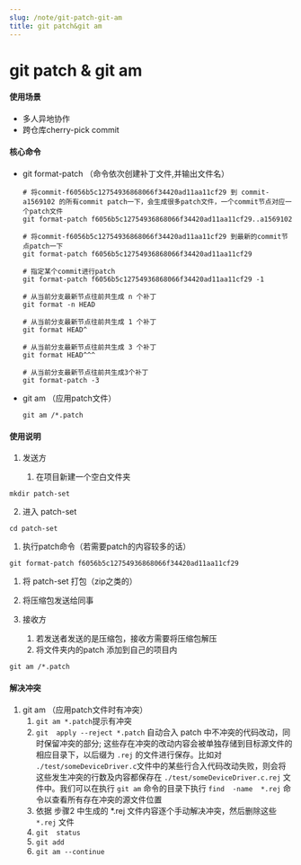 ```yaml
---
slug: /note/git-patch-git-am
title: git patch&git am
---
```

# git patch & git am

#### 使用场景

- 多人异地协作
- 跨仓库cherry-pick commit

#### 核心命令

- git format-patch （命令依次创建补丁文件,并输出文件名）

  ```
  # 将commit-f6056b5c12754936868066f34420ad11aa11cf29 到 commit-a1569102 的所有commit patch一下，会生成很多patch文件，一个commit节点对应一个patch文件
  git format-patch f6056b5c12754936868066f34420ad11aa11cf29..a1569102

  # 将commit-f6056b5c12754936868066f34420ad11aa11cf29 到最新的commit节点patch一下
  git format-patch f6056b5c12754936868066f34420ad11aa11cf29

  # 指定某个commit进行patch
  git format-patch f6056b5c12754936868066f34420ad11aa11cf29 -1 

  # 从当前分支最新节点往前共生成 n 个补丁
  git format -n HEAD

  # 从当前分支最新节点往前共生成 1 个补丁
  git format HEAD^

  # 从当前分支最新节点往前共生成 3 个补丁
  git format HEAD^^^

  # 从当前分支最新节点往前共生成3个补丁
  git format-patch -3
  ```
  

- git am （应用patch文件）

  ```
  git am /*.patch
  ```
  

#### 使用说明

1. 发送方


   1. 在项目新建一个空白文件夹

```
mkdir patch-set
```

   2. 进入 patch-set

   
```
cd patch-set
```
   1. 执行patch命令（若需要patch的内容较多的话）

   
```
git format-patch f6056b5c12754936868066f34420ad11aa11cf29
```
   1. 将 patch-set 打包（zip之类的）
   2. 将压缩包发送给同事


2. 接收方

   1. 若发送者发送的是压缩包，接收方需要将压缩包解压
   2. 将文件夹内的patch 添加到自己的项目内

   
```
git am /*.patch
```

#### 解决冲突
1. git am （应用patch文件时有冲突）
	1. `git am *.patch`提示有冲突
	2. `git  apply --reject *.patch` 自动合入 patch 中不冲突的代码改动，同时保留冲突的部分;
	这些存在冲突的改动内容会被单独存储到目标源文件的相应目录下，以后缀为 `.rej` 的文件进行保存。比如对 `./test/someDeviceDriver.c`文件中的某些行合入代码改动失败，则会将这些发生冲突的行数及内容都保存在 `./test/someDeviceDriver.c.rej` 文件中。我们可以在执行 `git am` 命令的目录下执行 `find  -name  *.rej` 命令以查看所有存在冲突的源文件位置
	3. 依据 步骤2 中生成的 *.rej 文件内容逐个手动解决冲突，然后删除这些 `*.rej` 文件
	4. `git  status`
	5. `git add`
	6. `git am --continue`

